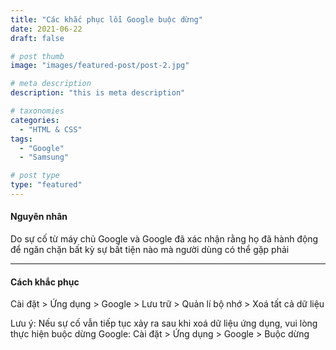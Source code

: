 ```yaml
---
title: "Các khắc phục lỗi Google buộc dừng"
date: 2021-06-22
draft: false

# post thumb
image: "images/featured-post/post-2.jpg"

# meta description
description: "this is meta description"

# taxonomies
categories: 
  - "HTML & CSS"
tags:
  - "Google"
  - "Samsung"

# post type
type: "featured"
---
```


#### Nguyên nhân
Do sự cố từ máy chủ Google và Google đã xác nhận rằng họ đã hành động để ngăn chặn bất kỳ sự bất tiện nào mà người dùng có thể gặp phải 

<hr>

#### Cách khắc phục

Cài đặt > Ứng dụng > Google > Lưu trữ > Quản lí bộ nhớ > Xoá tất cả dữ liệu

Lưu ý: Nếu sự cố vẫn tiếp tục xảy ra sau khi xoá dữ liệu ứng dụng, vui lòng thực hiện buộc dừng Google:
Cài đặt > Ứng dụng > Google > Buộc dừng

